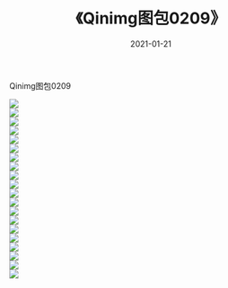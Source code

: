 ﻿---
layout: post
title:  《Qinimg图包0209》
date:   2021-01-21
img: http://imgx.orgx.ga/Qinimg图包/Qinimg图包0209/000.jpg
categories: [美女, 清纯, 唯美]
---

Qinimg图包0209

 ![](http://imgx.orgx.ga/Qinimg图包/Qinimg图包0209/001.jpg) <br>![](http://imgx.orgx.ga/Qinimg图包/Qinimg图包0209/002.jpg) <br>![](http://imgx.orgx.ga/Qinimg图包/Qinimg图包0209/003.jpg) <br>![](http://imgx.orgx.ga/Qinimg图包/Qinimg图包0209/004.jpg) <br>![](http://imgx.orgx.ga/Qinimg图包/Qinimg图包0209/005.jpg) <br>![](http://imgx.orgx.ga/Qinimg图包/Qinimg图包0209/006.jpg) <br>![](http://imgx.orgx.ga/Qinimg图包/Qinimg图包0209/007.jpg) <br>![](http://imgx.orgx.ga/Qinimg图包/Qinimg图包0209/008.jpg) <br>![](http://imgx.orgx.ga/Qinimg图包/Qinimg图包0209/009.jpg) <br>![](http://imgx.orgx.ga/Qinimg图包/Qinimg图包0209/010.jpg) <br>![](http://imgx.orgx.ga/Qinimg图包/Qinimg图包0209/011.jpg) <br>![](http://imgx.orgx.ga/Qinimg图包/Qinimg图包0209/012.jpg) <br>![](http://imgx.orgx.ga/Qinimg图包/Qinimg图包0209/013.jpg) <br>![](http://imgx.orgx.ga/Qinimg图包/Qinimg图包0209/014.jpg) <br>![](http://imgx.orgx.ga/Qinimg图包/Qinimg图包0209/015.jpg) <br>![](http://imgx.orgx.ga/Qinimg图包/Qinimg图包0209/016.jpg) <br>![](http://imgx.orgx.ga/Qinimg图包/Qinimg图包0209/017.jpg) <br>![](http://imgx.orgx.ga/Qinimg图包/Qinimg图包0209/018.jpg) <br>![](http://imgx.orgx.ga/Qinimg图包/Qinimg图包0209/019.jpg) <br>![](http://imgx.orgx.ga/Qinimg图包/Qinimg图包0209/020.jpg) <br>